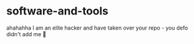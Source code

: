 # software-and-tools

ahahahha I am an elite hacker and have taken over your repo - you defo didn't add me 👀
